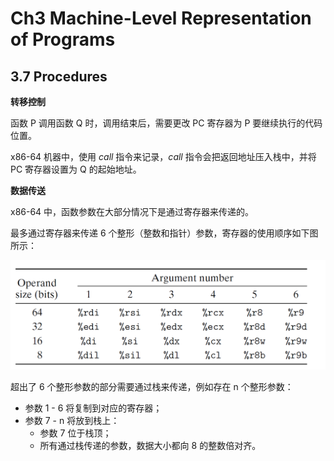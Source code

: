 # Ch3 Machine-Level Representation of Programs

## 3.7 Procedures

**转移控制**

函数 P 调用函数 Q 时，调用结束后，需要更改 PC 寄存器为 P 要继续执行的代码位置。

x86-64 机器中，使用 $call$  指令来记录，$call$ 指令会把返回地址压入栈中，并将 PC 寄存器设置为 Q 的起始地址。



**数据传送**

x86-64 中，函数参数在大部分情况下是通过寄存器来传递的。

最多通过寄存器来传递 6 个整形（整数和指针）参数，寄存器的使用顺序如下图所示：

![image-20211024113553667](assets/image-20211024113553667.png)



超出了 6 个整形参数的部分需要通过栈来传递，例如存在 n 个整形参数：

* 参数 1 - 6 将复制到对应的寄存器；
* 参数 7 - n 将放到栈上：
    * 参数 7 位于栈顶；
    * 所有通过栈传递的参数，数据大小都向 8 的整数倍对齐。

